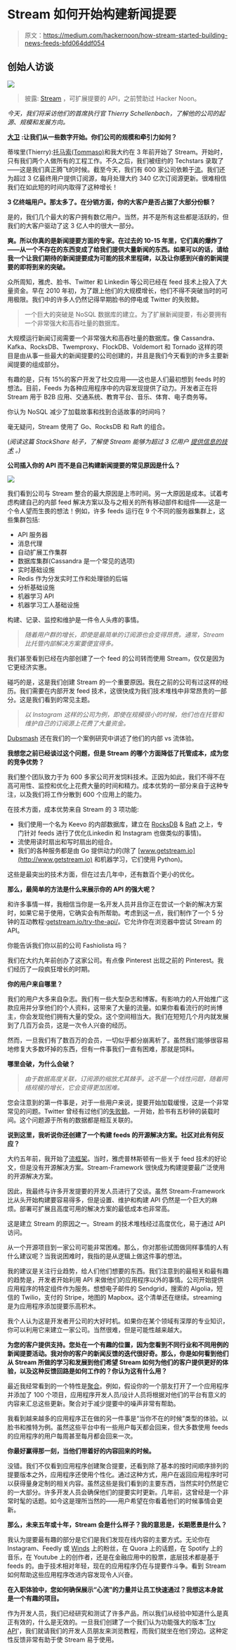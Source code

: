 # Stream 如何开始构建新闻提要

> 原文：<https://medium.com/hackernoon/how-stream-started-building-news-feeds-bfd064ddf054>

## 创始人访谈

![](img/e03abec1863a05ba491492ca3a213f09.png)

> 披露: [Stream](https://goo.gl/LxzcfX) ，可扩展提要的 API，之前赞助过 Hacker Noon。

*今天，我们将采访他们的首席执行官 Thierry Schellenbach，了解他的公司的起源、规模和发展方向。*

[**大卫**](https://medium.com/u/7f91547ce9c9) **:让我们从一些数字开始。你们公司的规模和牵引力如何？**

蒂埃里(Thierry):[托马索(Tommaso)](https://twitter.com/tommasobarbugli)和我大约在 3 年前开始了 Stream。开始时，只有我们两个人做所有的工程工作。不久之后，我们被纽约的 Techstars 录取了——这是我们真正腾飞的时候。截至今天，我们有 600 家公司依赖于[流](https://goo.gl/LxzcfX)。我们还为超过 3 亿最终用户提供订阅源，每月处理大约 340 亿次订阅源更新。很难相信我们在如此短的时间内取得了这种增长！

**3 亿终端用户。那太多了。在分销方面，你的大客户是否占据了大部分份额？**

是的，我们几个最大的客户拥有数亿用户。当然，并不是所有这些都是活跃的，但我们的大客户驱动了这 3 亿人中的很大一部分。

**爽。所以你真的是新闻提要方面的专家。在过去的 10-15 年里，它们真的爆炸了——从一个不存在的东西变成了给我们提供大量新闻的东西。如果可以的话，请给我一个让我们期待的新闻提要成为可能的技术里程碑，以及让你感到兴奋的新闻提要的即将到来的突破。**

众所周知，雅虎、脸书、Twitter 和 Linkedin 等公司已经在 feed 技术上投入了大量资金。早在 2010 年初，为了跟上他们的大规模增长，他们不得不突破当时的可用极限。我们中的许多人仍然记得早期脸书的停电或 Twitter 的失败鲸。

> 一个巨大的突破是 NoSQL 数据库的建立。为了扩展新闻提要，有必要拥有一个非常强大和高吞吐量的数据库。

大规模运行新闻订阅需要一个非常强大和高吞吐量的数据库。像 Cassandra、Kafka、RocksDB、Twemproxy、FlockDB、Voldemort 和 Tornado 这样的项目是由从事一些最大的新闻提要的公司创建的，并且是我们今天看到的许多主要新闻提要的组成部分。

有趣的是，只有 15%的客户开发了社交应用——这也是人们最初想到 feeds 时的想法。目前，Feeds 为各种应用程序中的内容发现提供了动力。开发者正在将 Stream 用于 B2B 应用、交通系统、教育平台、音乐、体育、电子商务等。

你认为 NoSQL 减少了加载故事和找到合适故事的时间吗？

毫无疑问，Stream 使用了 Go、RocksDB 和 Raft 的组合。

(*阅读这篇 StackShare 帖子，了解使 Stream 能够为超过 3 亿用户* [*提供信息的技术*](https://stackshare.io/stream/stream-and-go-news-feeds-for-over-300-million-end-users) *。)*

**公司插入你的 API 而不是自己构建新闻提要的常见原因是什么？**

![](img/b1d8538ca64772b6992e9c21efc66687.png)

我们看到公司与 Stream 整合的最大原因是上市时间。另一大原因是成本。试着考虑构建自己的内部 feed 解决方案以及与之相关的所有移动部件和组件——这是一个令人望而生畏的想法！例如，许多 feeds 运行在 9 个不同的服务器集群上，这些集群包括:

*   API 服务器
*   消息代理
*   自动扩展工作集群
*   数据库集群(Cassandra 是一个常见的选项)
*   实时基础设施
*   Redis 作为分发实时工作和处理锁的后端
*   分析基础设施
*   机器学习 API
*   机器学习工人基础设施

构建、记录、监控和维护是一件令人头疼的事情。

> *随着用户群的增长，即使是最简单的订阅源也会变得昂贵。通常，Stream 比托管内部解决方案要便宜得多。*

我们甚至看到已经在内部创建了一个 feed 的公司转而使用 Stream，仅仅是因为它更经济实惠。

碰巧的是，这是我们创建 Stream 的一个重要原因。我在之前的公司有过这样的经历。我们需要在内部开发 feed 技术，这很快成为我们技术堆栈中非常昂贵的一部分。这是我们看到的常见主题。

> *以 Instagram 这样的公司为例，即使在规模很小的时候，他们也在托管和维护自己的订阅源上花费了大量资金。*

[Dubsmash](https://getstream.io/blog/dubsmash-switches-to-stream-from-an-in-house-solution/) 还在我们的一个案例研究中讲述了他们的内部 vs 流体验。

**我想您之前已经谈过这个问题，但是 Stream 的哪个方面降低了托管成本，成为您的竞争优势？**

我们整个团队致力于为 600 多家公司开发饲料技术。正因为如此，我们不得不在高可用性、监控和优化上花费大量的时间和精力。成本优势的一部分来自于这种专注，以及我们将工作分散到 600 个应用上的能力。

在技术方面，成本优势来自 Stream 的 3 项功能:

*   我们使用一个名为 Keevo 的内部数据库，建立在 [RocksDB](http://rocksdb.org/) & [Raft](https://github.com/hashicorp/raft) 之上，专门针对 feeds 进行了优化(Linkedin 和 Instagram 也做类似的事情)。
*   流使用读时扇出和写时扇出的组合。
*   我们的各种服务都是由 Go 提供动力的(除了 [www.getstream.io](http://www.getstream.io) 和机器学习，它们使用 Python)。

这些是最突出的技术方面，但在过去几年中，还有数百个更小的优化。

**那么，最简单的方法是什么来展示你的 API 的强大呢？**

和许多事情一样，我相信当你是一名开发人员并且你正在尝试一个新的解决方案时，如果它易于使用，它确实会有所帮助。考虑到这一点，我们制作了一个 5 分钟的互动教程:[getstream.io/try-the-api/](https://goo.gl/LxzcfX)。它允许你在浏览器中尝试 Stream 的 API。

你能告诉我们你以前的公司 Fashiolista 吗？

我们在大约九年前创办了这家公司。有点像 Pinterest 出现之前的 Pinterest。我们经历了一段疯狂增长的时期。

**你的用户来自哪里？**

我们的用户大多来自杂志。我们有一些大型杂志和博客。有影响力的人开始推广这款应用并分享他们的个人资料，这带来了大量的流量。如果你看看流行的时尚博主，你会发现他们拥有大量的受众。这个空间相当大。我们在短短几个月内就发展到了几百万会员，这是一次令人兴奋的经历。

然而，一旦我们有了数百万的会员，一切似乎都分崩离析了。虽然我们能够很容易地修复大多数坏掉的东西，但有一件事我们一直有困难，那就是饲料。

**哪里会破，为什么会破？**

> *由于数据高度关联，订阅源的缩放尤其棘手。这不是一个线性问题，随着网络规模的增长，它会变得更加困难。*

您会注意到的第一件事是，对于一些用户来说，提要开始加载缓慢，这是一个非常常见的问题。Twitter 曾经有过他们的[失败鲸](http://www.whatisfailwhale.info/)。一开始，脸书有五秒钟的装载时间。这个问题源于所有的数据都是相互关联的。

**说到这里，我听说你还创建了一个构建 feeds 的开源解决方案。社区对此有何反应？**

大约五年前，我开始了[流框架](https://github.com/tschellenbach/stream-framework)。当时，雅虎普林斯顿有一些关于 feed 技术的好论文，但是没有开源解决方案。Stream-Framework 很快成为构建提要最广泛使用的开源解决方案。

因此，我最终与许多开发提要的开发人员进行了交谈。虽然 Stream-Framework 比从头开始构建要容易得多，但是设置、维护和构建 API 仍然是一个巨大的麻烦。部署可扩展且高度可用的解决方案的最低成本也非常高。

这是建立 Stream 的原因之一。Stream 的技术堆栈经过高度优化，易于通过 API 访问。

从一个开源项目到一家公司可能非常困难。那么，你对那些试图做同样事情的人有什么建议呢？当我说困难时，我指的是从逻辑上做这件事的想法。

我的建议是关注行业趋势，给人们他们想要的东西。我们注意到的最相关和最有趣的趋势是，开发者开始利用 API 来做他们的应用程序以外的事情。公司开始提供应用程序的特定组件作为服务。想想电子邮件的 Sendgrid，搜索的 Algolia，短信的 Twilio，支付的 Stripe，地图的 Mapbox。这个清单还在继续。streaming 是为应用程序添加提要乐高积木。

我个人认为这是开发者开公司的大好时机。如果你在某个领域有深厚的专业知识，你可以利用它来建立一家公司。当然很难，但是可能性越来越大。

**为您的客户提供支持。您处在一个有趣的位置，因为您看到不同行业和不同用例的新闻提要活动。我对你的客户的新闻反馈的迭代很好奇。那么，你是如何看到他们从 Stream 所做的学习和发展到他们希望 Stream 如何为他们的客户提供更好的体验，以及这种反馈回路是如何工作的？你认为这有什么用？**

最近我经常看到的一个特性是[聚合](https://getstream.io/blog/aggregated-feeds-demystified/)。例如，假设你的一个朋友打开了一个应用程序并添加了 100 个项目，应用程序开发人员/设计人员将根据对他们的平台有意义的内容来汇总这些更新。聚合对于减少提要中的噪声非常有帮助。

我看到越来越多的应用程序正在做的另一件事是“当你不在的时候”类型的体验。以脸书和推特为例。虽然这些平台中有一些用户每天都会回来，但大多数使用 feeds 的应用程序的用户每周甚至每月都会回来一次。

**你最好赢得那一刻，当他们带着好的内容回来的时候。**

没错。我们不仅看到应用程序创建聚合提要，还看到除了基本的按时间顺序排列的提要版本之外，应用程序还使用个性化。通过这种方式，用户在返回应用程序时可以获得量身定制的相关内容。虽然这些是我们看到的主要东西，当然实时仍然是它的一大部分。许多开发人员会确保他们的提要实时更新。几年前，这曾经是一个非常时髦的话题。如今这是理所当然的——用户希望在你看着他们的时候事情会更新。

**那么，未来五年或十年，Stream 会是什么样子？我的意思是，长期愿景是什么？**

我认为提要最有趣的部分是它们是我们发现在线内容的主要方式。无论你在 Instagram、Feedly 或 [Winds](https://getstream.io/winds/) 上的粉丝，在 Quora 上的话题，在 Spotify 上的音乐，在 Youtube 上的创作者，还是在金融应用中的股票，底层技术都是基于 feeds 的。由于技术相对年轻，现在的应用程序仍在与提要作斗争。看到 Stream 如何帮助这些应用程序改进内容发现令人兴奋。

**在入职体验中，您如何确保展示“心流”的力量并让员工快速通过？我想这本身就是一个有趣的项目。**

作为开发人员，我们已经研究和测试了许多产品，所以我们从经验中知道什么是真正有效的，什么是无效的。一旦我们创建了一个我们认为功能强大的版本'[Try API](https://goo.gl/LxzcfX)'，我们就请我们的开发人员朋友来浏览教程，而我们就坐在他们旁边。这种定性反馈非常有助于使 Stream 易于使用。